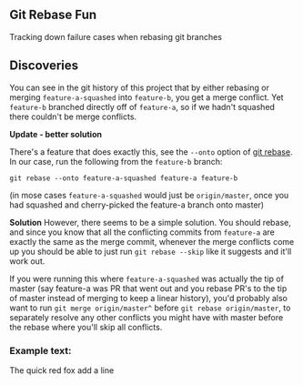 ## Git Rebase Fun

Tracking down failure cases when rebasing git branches


## Discoveries

You can see in the git history of this project that by either rebasing or merging `feature-a-squashed` into `feature-b`, you get a merge conflict. Yet `feature-b` branched directly off of `feature-a`, so if we hadn't squashed there couldn't be merge conflicts.


**Update - better solution**

There's a feature that does exactly this, see the `--onto` option of [git rebase](https://git-scm.com/book/ch3-6.html). In our case, run the following from the `feature-b` branch:

```
git rebase --onto feature-a-squashed feature-a feature-b
```

(in mose cases `feature-a-squashed` would just be `origin/master`, once you had squashed and cherry-picked the feature-a branch onto master)


**Solution**
However, there seems to be a simple solution. You should rebase, and since you know that all the conflicting commits from `feature-a` are exactly the same as the merge commit, whenever the merge conflicts come up you should be able to just run `git rebase --skip` like it suggests and it'll work out.


If you were running this where `feature-a-squashed` was actually the tip of master (say feature-a was PR that went out and you rebase PR's to the tip of master instead of merging to keep a linear history), you'd probably also want to run `git merge origin/master^` before `git rebase origin/master`, to separately resolve any other conflicts you might have with master before the rebase where you'll skip all conflicts.


### Example text:

The quick red fox
add a line

